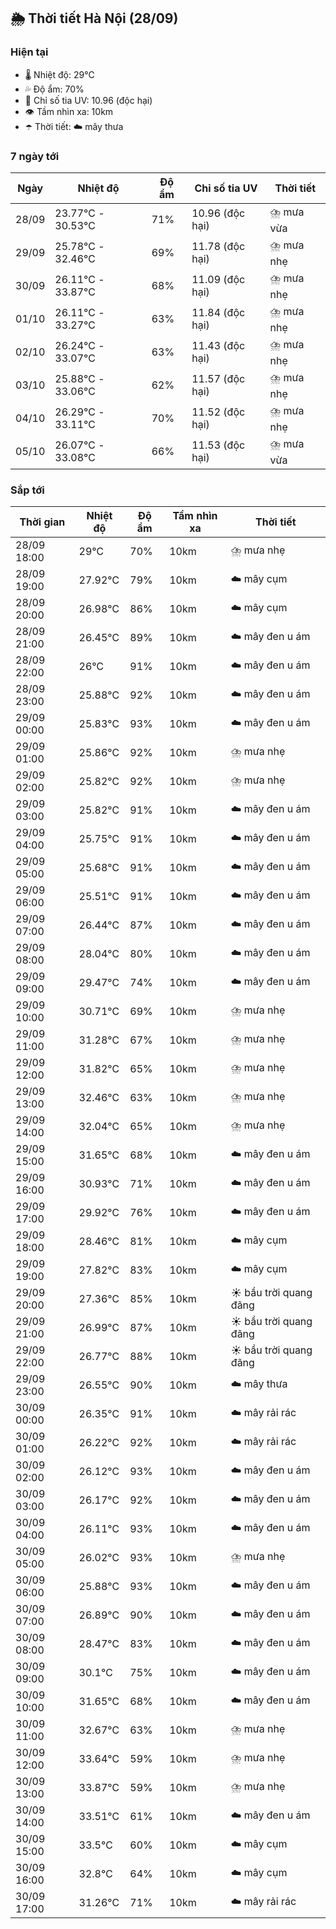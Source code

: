## 🌦️ Thời tiết Hà Nội (28/09)

### Hiện tại

- 🌡️ Nhiệt độ: 29℃
- 💦 Độ ẩm: 70%
- 🌟 Chỉ số tia UV: 10.96 (độc hại)
- 👁️ Tầm nhìn xa: 10km
- ☂️ Thời tiết: ☁️ mây thưa

### 7 ngày tới

| Ngày | Nhiệt độ | Độ ẩm | Chỉ số tia UV | Thời tiết |
| --- | --- | --- | --- | --- |
| 28/09 | 23.77℃ - 30.53℃ | 71% | 10.96 (độc hại) | ⛈️ mưa vừa |
| 29/09 | 25.78℃ - 32.46℃ | 69% | 11.78 (độc hại) | ⛈️ mưa nhẹ |
| 30/09 | 26.11℃ - 33.87℃ | 68% | 11.09 (độc hại) | ⛈️ mưa nhẹ |
| 01/10 | 26.11℃ - 33.27℃ | 63% | 11.84 (độc hại) | ⛈️ mưa nhẹ |
| 02/10 | 26.24℃ - 33.07℃ | 63% | 11.43 (độc hại) | ⛈️ mưa nhẹ |
| 03/10 | 25.88℃ - 33.06℃ | 62% | 11.57 (độc hại) | ⛈️ mưa nhẹ |
| 04/10 | 26.29℃ - 33.11℃ | 70% | 11.52 (độc hại) | ⛈️ mưa nhẹ |
| 05/10 | 26.07℃ - 33.08℃ | 66% | 11.53 (độc hại) | ⛈️ mưa vừa |

### Sắp tới

| Thời gian | Nhiệt độ | Độ ẩm | Tầm nhìn xa | Thời tiết |
| --- | --- | --- | --- | --- |
| 28/09 18:00 | 29℃ | 70% | 10km | ⛈️ mưa nhẹ |
| 28/09 19:00 | 27.92℃ | 79% | 10km | ☁️ mây cụm |
| 28/09 20:00 | 26.98℃ | 86% | 10km | ☁️ mây cụm |
| 28/09 21:00 | 26.45℃ | 89% | 10km | ☁️ mây đen u ám |
| 28/09 22:00 | 26℃ | 91% | 10km | ☁️ mây đen u ám |
| 28/09 23:00 | 25.88℃ | 92% | 10km | ☁️ mây đen u ám |
| 29/09 00:00 | 25.83℃ | 93% | 10km | ☁️ mây đen u ám |
| 29/09 01:00 | 25.86℃ | 92% | 10km | ⛈️ mưa nhẹ |
| 29/09 02:00 | 25.82℃ | 92% | 10km | ⛈️ mưa nhẹ |
| 29/09 03:00 | 25.82℃ | 91% | 10km | ☁️ mây đen u ám |
| 29/09 04:00 | 25.75℃ | 91% | 10km | ☁️ mây đen u ám |
| 29/09 05:00 | 25.68℃ | 91% | 10km | ☁️ mây đen u ám |
| 29/09 06:00 | 25.51℃ | 91% | 10km | ☁️ mây đen u ám |
| 29/09 07:00 | 26.44℃ | 87% | 10km | ☁️ mây đen u ám |
| 29/09 08:00 | 28.04℃ | 80% | 10km | ☁️ mây đen u ám |
| 29/09 09:00 | 29.47℃ | 74% | 10km | ☁️ mây đen u ám |
| 29/09 10:00 | 30.71℃ | 69% | 10km | ⛈️ mưa nhẹ |
| 29/09 11:00 | 31.28℃ | 67% | 10km | ⛈️ mưa nhẹ |
| 29/09 12:00 | 31.82℃ | 65% | 10km | ⛈️ mưa nhẹ |
| 29/09 13:00 | 32.46℃ | 63% | 10km | ⛈️ mưa nhẹ |
| 29/09 14:00 | 32.04℃ | 65% | 10km | ⛈️ mưa nhẹ |
| 29/09 15:00 | 31.65℃ | 68% | 10km | ☁️ mây đen u ám |
| 29/09 16:00 | 30.93℃ | 71% | 10km | ☁️ mây đen u ám |
| 29/09 17:00 | 29.92℃ | 76% | 10km | ☁️ mây đen u ám |
| 29/09 18:00 | 28.46℃ | 81% | 10km | ☁️ mây cụm |
| 29/09 19:00 | 27.82℃ | 83% | 10km | ☁️ mây cụm |
| 29/09 20:00 | 27.36℃ | 85% | 10km | ☀️ bầu trời quang đãng |
| 29/09 21:00 | 26.99℃ | 87% | 10km | ☀️ bầu trời quang đãng |
| 29/09 22:00 | 26.77℃ | 88% | 10km | ☀️ bầu trời quang đãng |
| 29/09 23:00 | 26.55℃ | 90% | 10km | ☁️ mây thưa |
| 30/09 00:00 | 26.35℃ | 91% | 10km | ☁️ mây rải rác |
| 30/09 01:00 | 26.22℃ | 92% | 10km | ☁️ mây rải rác |
| 30/09 02:00 | 26.12℃ | 93% | 10km | ☁️ mây đen u ám |
| 30/09 03:00 | 26.17℃ | 92% | 10km | ☁️ mây đen u ám |
| 30/09 04:00 | 26.11℃ | 93% | 10km | ☁️ mây đen u ám |
| 30/09 05:00 | 26.02℃ | 93% | 10km | ⛈️ mưa nhẹ |
| 30/09 06:00 | 25.88℃ | 93% | 10km | ☁️ mây đen u ám |
| 30/09 07:00 | 26.89℃ | 90% | 10km | ☁️ mây đen u ám |
| 30/09 08:00 | 28.47℃ | 83% | 10km | ☁️ mây đen u ám |
| 30/09 09:00 | 30.1℃ | 75% | 10km | ☁️ mây đen u ám |
| 30/09 10:00 | 31.65℃ | 68% | 10km | ☁️ mây đen u ám |
| 30/09 11:00 | 32.67℃ | 63% | 10km | ⛈️ mưa nhẹ |
| 30/09 12:00 | 33.64℃ | 59% | 10km | ⛈️ mưa nhẹ |
| 30/09 13:00 | 33.87℃ | 59% | 10km | ⛈️ mưa nhẹ |
| 30/09 14:00 | 33.51℃ | 61% | 10km | ☁️ mây đen u ám |
| 30/09 15:00 | 33.5℃ | 60% | 10km | ☁️ mây cụm |
| 30/09 16:00 | 32.8℃ | 64% | 10km | ☁️ mây cụm |
| 30/09 17:00 | 31.26℃ | 71% | 10km | ☁️ mây rải rác |
